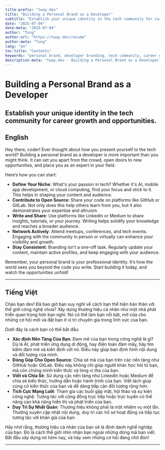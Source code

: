 ```yaml
---
title-prefix: "tway.dev"
title: "Building a Personal Brand as a Developer"
subtitle: "Establish your unique identity in the tech community for career growth and opportunities."
date: "2025-07-04"
date-meta: "2025-07-04"
author: "Tung"
author-url: "https://tway.dev/resume"
author-meta: "Tung"
lang: "en"
toc-title: "Contents"
keywords: "personal brand, developer branding, tech community, career growth, developer identity"
description-meta: "tway.dev - Building a Personal Brand as a Developer - Establish your unique identity in the tech community for career growth and opportunities."
---
```


# Building a Personal Brand as a Developer
## Establish your unique identity in the tech community for career growth and opportunities.

## English
Hey there, coder! Ever thought about how you present yourself to the tech world? Building a personal brand as a developer is more important than you might think. It can set you apart from the crowd, open doors to new opportunities, and place you as an expert in your field.

Here’s how you can start:

- **Define Your Niche**: What's your passion in tech? Whether it's AI, mobile app development, or cloud computing, find your focus and stick to it. This helps in shaping your content and audience.
- **Contribute to Open Source**: Share your code on platforms like GitHub or GitLab. Not only does this help others learn from you, but it also demonstrates your expertise and altruism.
- **Write and Share**: Use platforms like LinkedIn or Medium to share insights, tutorials, or your journey. Writing helps solidify your knowledge and reaches a broader audience.
- **Network Actively**: Attend meetups, conferences, and tech events. Engaging with the community in person or virtually can enhance your visibility and growth.
- **Stay Consistent**: Branding isn't a one-off task. Regularly update your content, maintain active profiles, and keep engaging with your audience.

Remember, your personal brand is your professional identity. It’s how the world sees you beyond the code you write. Start building it today, and watch the opportunities unfold!

---

## Tiếng Việt
Chào bạn dev! Đã bao giờ bạn suy nghĩ về cách bạn thể hiện bản thân với thế giới công nghệ chưa? Xây dựng thương hiệu cá nhân như một nhà phát triển quan trọng hơn bạn nghĩ. Nó có thể làm bạn nổi bật, mở cửa cho những cơ hội mới và đặt bạn ở vị trí chuyên gia trong lĩnh vực của bạn.

Dưới đây là cách bạn có thể bắt đầu:

- **Xác định Nên Tảng Của Bạn**: Đam mê của bạn trong công nghệ là gì? Dù là AI, phát triển ứng dụng di động, hay điện toán đám mây, hãy tìm kiếm đam mê và kiên định với nó. Điều này giúp bạn định hình nội dung và đối tượng của mình.
- **Đóng Góp Cho Open Source**: Chia sẻ mã của bạn trên các nền tảng như GitHub hoặc GitLab. Điều này không chỉ giúp người khác học hỏi từ bạn, mà còn chứng minh kiến thức và lòng vị tha của bạn.
- **Viết và Chia Sẻ**: Sử dụng các nền tảng như LinkedIn hoặc Medium để chia sẻ kiến thức, hướng dẫn hoặc hành trình của bạn. Viết lách giúp củng cố kiến thức của bạn và dễ dàng tiếp cận đối tượng rộng hơn.
- **Tích Cực Mạng Lưới**: Tham gia các buổi gặp mặt, hội thảo và sự kiện công nghệ. Tương tác với cộng đồng trực tiếp hoặc trực tuyến có thể nâng cao khả năng hiển thị và phát triển của bạn.
- **Duy Trì Sự Nhất Quán**: Thương hiệu không phải là một nhiệm vụ một lần. Thường xuyên cập nhật nội dung, duy trì các hồ sơ hoạt động và tiếp tục tương tác với khán giả của bạn.

Hãy nhớ rằng, thương hiệu cá nhân của bạn sẽ là định danh nghề nghiệp của bạn. Đó là cách thế giới nhìn nhận bạn ngoài những dòng mã bạn viết. Bắt đầu xây dựng nó hôm nay, và hãy xem những cơ hội đang chờ đón!

---